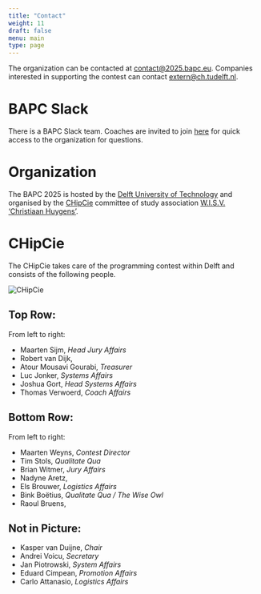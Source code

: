 ```yaml
---
title: "Contact"
weight: 11
draft: false
menu: main
type: page
---
```

The organization can be contacted at [contact@2025.bapc.eu](mailto:contact@2025.bapc.eu). Companies interested in supporting the contest can contact [extern@ch.tudelft.nl](mailto:extern@ch.tudelft.nl).

# BAPC Slack
There is a BAPC Slack team. Coaches are invited to join [here](https://join.slack.com/t/benelux-nwerc/shared_invite/zt-1b0k82fhd-ohLOpFhX1hnF7k5dlIgreg)
for quick access to the organization for questions.

# Organization
The BAPC 2025 is hosted by the [Delft University of Technology](https://www.tudelft.nl) and organised by the [CHipCie](https://chipcie.wisv.ch/) committee of study association [W.I.S.V. ‘Christiaan Huygens’](https://ch.tudelft.nl).

# CHipCie
The CHipCie takes care of the programming contest within Delft and consists of the following people.

![CHipCie](/chipcie2024.webp)

## Top Row:
From left to right:
* Maarten Sijm, _Head Jury Affairs_
* Robert van Dijk,
* Atour Mousavi Gourabi, _Treasurer_
* Luc Jonker, _Systems Affairs_
* Joshua Gort, _Head Systems Affairs_
* Thomas Verwoerd, _Coach Affairs_

## Bottom Row:
From left to right:
* Maarten Weyns, _Contest Director_
* Tim Stols, _Qualitate Qua_
* Brian Witmer, _Jury Affairs_
* Nadyne Aretz,
* Els Brouwer, _Logistics Affairs_
* Bink Boëtius, _Qualitate Qua / The Wise Owl_
* Raoul Bruens,

## Not in Picture:
* Kasper van Duijne, _Chair_
* Andrei Voicu, _Secretary_
* Jan Piotrowski, _System Affairs_
* Eduard Cimpean, _Promotion Affairs_
* Carlo Attanasio, _Logistics Affairs_
